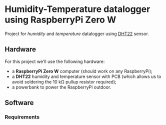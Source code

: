 # Humidity-Temperature datalogger using RaspberryPi Zero W

Project for _humidity_ and _temperature_ datalogger using
[DHT22](https://www.adafruit.com/product/385) sensor.

## Hardware

For this project we'll use the following hardware:

- a **RaspberryPi Zero W** computer (should work on any RaspberryPi);
- a **DHT22** humidity and temperature sensor with PCB (which allows us to
  avoid soldering the 10 kΩ pullup resistor required);
- a powerbank to power the RaspberryPi outdoor.

## Software

### Requirements
